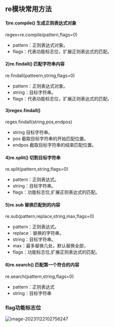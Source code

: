## re模块常用方法

#### 1)re.compile() 生成正则表达式对象

regex=re.compile(pattern,flags=0)

- pattern：正则表达式对象。
- flags：代表功能标志位，扩展正则表达式的匹配。

#### 2)re.findall() 匹配字符串内容

re.findall(patteern,string,flags=0)

- pattern：正则表达式对象。
- string：目标字符串。
- flags：代表功能标志位，扩展正则表达式的匹配。

#### 3)regex.findall() 

regex.findall(string,pos,endpos)

- string 目标字符串。
- pos 截取目标字符串的开始匹配位置。
- endpos 截取目标字符串的结束匹配位置。

#### 4)re.split() 切割目标字符串

re.split(pattern,string,flags=0)

- pattern：正则表达式。
- string：目标字符串。
- flags：功能标志位,扩展正则表达式的匹配。

#### 5)re.sub 替换匹配到的内容

re.sub(pattern,replace,string,max,flags=0)

- pattern：正则表达式。
- replace：替换的字符串。
- string：目标字符串。
- max：最多替换几处，默认替换全部，
- flags：功能标志位,扩展正则表达式的匹配。

#### 6)re.search() 匹配第一个符合的内容

re.search(pattern,string,flags=0)

- pattern：正则表达式
- string：目标字符串



### flag功能标志位

![image-20231122102756247](C:\Users\zjc6\AppData\Roaming\Typora\typora-user-images\image-20231122102756247.png)